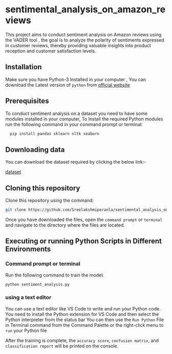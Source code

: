 # sentimental_analysis_on_amazon_reviews
This project aims to conduct sentiment analysis on Amazon reviews using the VADER tool ,  the goal is to analyze the polarity of sentiments expressed in customer reviews, thereby providing valuable insights into product reception and customer satisfaction levels.

## Installation

Make sure you have Python-3 Installed in your computer , You can download the Latest version of `python` from [official website](https://www.python.org/)

## Prerequisites
To conduct sentiment analysis on a dataset you need to have some modules installed in your computer, To Install the required Python modules run the following command in your command prompt or terminal:

```bash
  pip install pandas sklearn nltk seaborn
```
## Downloading data
You can download the dataset required by clicking the below link:-

[dataset](https://drive.google.com/file/d/1XRa6vCsSTFy7z6Sr0t_plBDwjKtsWzNF/view?usp=drive_link)

## Cloning this repository 
Clone this repository using the command:
```bash
git clone https://github.com/Sreelakshmiperanla/sentimental_analysis_on_amazon_reviews.git
```
Once you have downloaded the files, open the `command prompt` or `terminal` and navigate to the directory where the files are located.

## Executing or running Python Scripts in Different Environments

### Command prompt or terminal
Run the following command to train the model:
```bash
python sentiment_analysis.py
```

### using a text editor
You can use a text editor like VS Code to write and run your Python code. You need to install the Python extension for VS Code and then select the Python interpreter from the status bar
You can then use the `Run Python` File in Terminal command from the Command Palette or the right-click menu to `run` your Python file

After the training is complete, the `accuracy score`, `confusion matrix`, and `classification report` will be printed on the console.

